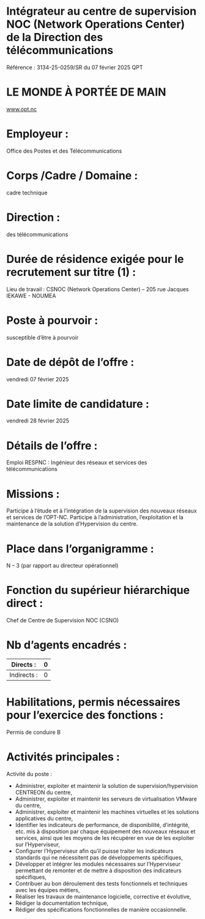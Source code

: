# Intégrateur au centre de supervision NOC (Network Operations Center) de la Direction des télécommunications

Référence : 3134-25-0259/SR du 07 février 2025 QPT

# LE MONDE À PORTÉE DE MAIN

www.opt.nc

# Employeur :

Office des Postes et des Télécommunications

# Corps /Cadre / Domaine :

cadre technique

# Direction :

des télécommunications

# Durée de résidence exigée pour le recrutement sur titre (1) :

Lieu de travail : CSNOC (Network Operations Center) – 205 rue Jacques IEKAWE - NOUMEA

# Poste à pourvoir :

susceptible d’être à pourvoir

# Date de dépôt de l’offre :

vendredi 07 février 2025

# Date limite de candidature :

vendredi 28 février 2025

# Détails de l’offre :

Emploi RESPNC : Ingénieur des réseaux et services des télécommunications

# Missions :

Participe à l’étude et à l’intégration de la supervision des nouveaux réseaux et services de l’OPT-NC. Participe à l’administration, l’exploitation et la maintenance de la solution d’Hypervision du centre.

# Place dans l’organigramme :

N – 3 (par rapport au directeur opérationnel)

# Fonction du supérieur hiérarchique direct :

Chef de Centre de Supervision NOC (CSNO)

# Nb d’agents encadrés :

|Directs :|0|
|---|---|
|Indirects :|0|

# Habilitations, permis nécessaires pour l’exercice des fonctions :

Permis de conduire B

# Activités principales :

Activité du poste :

- Administrer, exploiter et maintenir la solution de supervision/hypervision CENTREON du centre,
- Administrer, exploiter et maintenir les serveurs de virtualisation VMware du centre,
- Administrer, exploiter et maintenir les machines virtuelles et les solutions applicatives du centre,
- Identifier les indicateurs de performance, de disponibilité, d’intégrité, etc. mis à disposition par chaque équipement des nouveaux réseaux et services, ainsi que les moyens de les récupérer en vue de les exploiter sur l’Hyperviseur,
- Configurer l’Hyperviseur afin qu’il puisse traiter les indicateurs standards qui ne nécessitent pas de développements spécifiques,
- Développer et intégrer les modules nécessaires sur l’Hyperviseur permettant de remonter et de mettre à disposition des indicateurs spécifiques,
- Contribuer au bon déroulement des tests fonctionnels et techniques avec les équipes métiers,
- Réaliser les travaux de maintenance logicielle, corrective et évolutive,
- Rédiger la documentation technique,
- Rédiger des spécifications fonctionnelles de manière occasionnelle.